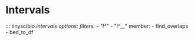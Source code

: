 # Intervals

::: tinyscibio._intervals
    options:
        filters:
            - "!^_"
            - "!^__"
        member:
            - find_overlaps
            - bed_to_df
